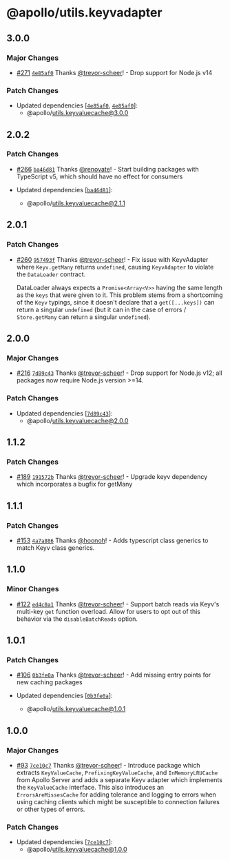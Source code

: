 # @apollo/utils.keyvadapter

## 3.0.0

### Major Changes

- [#271](https://github.com/apollographql/apollo-utils/pull/271) [`4e85af0`](https://github.com/apollographql/apollo-utils/commit/4e85af042dda5d0c97048ef14861417d1d2488bd) Thanks [@trevor-scheer](https://github.com/trevor-scheer)! - Drop support for Node.js v14

### Patch Changes

- Updated dependencies [[`4e85af0`](https://github.com/apollographql/apollo-utils/commit/4e85af042dda5d0c97048ef14861417d1d2488bd), [`4e85af0`](https://github.com/apollographql/apollo-utils/commit/4e85af042dda5d0c97048ef14861417d1d2488bd)]:
  - @apollo/utils.keyvaluecache@3.0.0

## 2.0.2

### Patch Changes

- [#266](https://github.com/apollographql/apollo-utils/pull/266) [`ba46d81`](https://github.com/apollographql/apollo-utils/commit/ba46d817a97a6bad9b0ec6ff0720f01edc806091) Thanks [@renovate](https://github.com/apps/renovate)! - Start building packages with TypeScript v5, which should have no effect for consumers

- Updated dependencies [[`ba46d81`](https://github.com/apollographql/apollo-utils/commit/ba46d817a97a6bad9b0ec6ff0720f01edc806091)]:
  - @apollo/utils.keyvaluecache@2.1.1

## 2.0.1

### Patch Changes

- [#260](https://github.com/apollographql/apollo-utils/pull/260) [`957493f`](https://github.com/apollographql/apollo-utils/commit/957493f6fc128306125c9dbc2726aecc63461418) Thanks [@trevor-scheer](https://github.com/trevor-scheer)! - Fix issue with KeyvAdapter where `Keyv.getMany` returns `undefined`,
  causing `KeyvAdapter` to violate the `DataLoader` contract.

  DataLoader always expects a `Promise<Array<V>>` having the same length
  as the `keys` that were given to it. This problem stems from a
  shortcoming of the `Keyv` typings, since it doesn't declare that a
  `get([...keys])` can return a singular `undefined` (but it can in
  the case of errors / `Store.getMany` can return a singular `undefined`).

## 2.0.0

### Major Changes

- [#216](https://github.com/apollographql/apollo-utils/pull/216) [`7d89c43`](https://github.com/apollographql/apollo-utils/commit/7d89c433039cd597998e99124f04866ac2a2c3d5) Thanks [@trevor-scheer](https://github.com/trevor-scheer)! - Drop support for Node.js v12; all packages now require Node.js version >=14.

### Patch Changes

- Updated dependencies [[`7d89c43`](https://github.com/apollographql/apollo-utils/commit/7d89c433039cd597998e99124f04866ac2a2c3d5)]:
  - @apollo/utils.keyvaluecache@2.0.0

## 1.1.2

### Patch Changes

- [#189](https://github.com/apollographql/apollo-utils/pull/189) [`191572b`](https://github.com/apollographql/apollo-utils/commit/191572b2bf59e9942f874ce52e8a11d80bc08c98) Thanks [@trevor-scheer](https://github.com/trevor-scheer)! - Upgrade keyv dependency which incorporates a bugfix for getMany

## 1.1.1

### Patch Changes

- [#153](https://github.com/apollographql/apollo-utils/pull/153) [`4a7a886`](https://github.com/apollographql/apollo-utils/commit/4a7a8864a8c83bac1787fb59a1be45fcbf334c84) Thanks [@hoonoh](https://github.com/hoonoh)! - Adds typescript class generics to match Keyv class generics.

## 1.1.0

### Minor Changes

- [#122](https://github.com/apollographql/apollo-utils/pull/122) [`ed4c0a1`](https://github.com/apollographql/apollo-utils/commit/ed4c0a11cb3146e624109261d0b6b7260da132c8) Thanks [@trevor-scheer](https://github.com/trevor-scheer)! - Support batch reads via Keyv's multi-key `get` function overload. Allow for users to opt out of this behavior via the `disableBatchReads` option.

## 1.0.1

### Patch Changes

- [#106](https://github.com/apollographql/apollo-utils/pull/106) [`0b3fe0a`](https://github.com/apollographql/apollo-utils/commit/0b3fe0ac4d11bb5a2ac42f7c099b200a296756f1) Thanks [@trevor-scheer](https://github.com/trevor-scheer)! - Add missing entry points for new caching packages

- Updated dependencies [[`0b3fe0a`](https://github.com/apollographql/apollo-utils/commit/0b3fe0ac4d11bb5a2ac42f7c099b200a296756f1)]:
  - @apollo/utils.keyvaluecache@1.0.1

## 1.0.0

### Major Changes

- [#93](https://github.com/apollographql/apollo-utils/pull/93) [`7ce10c7`](https://github.com/apollographql/apollo-utils/commit/7ce10c7bdf8dce0f7ee59e37ae9c973139b6de13) Thanks [@trevor-scheer](https://github.com/trevor-scheer)! - Introduce package which extracts `KeyValueCache`, `PrefixingKeyValueCache`, and `InMemoryLRUCache` from Apollo Server and adds a separate Keyv adapter which implements the `KeyValueCache` interface. This also introduces an `ErrorsAreMissesCache` for adding tolerance and logging to errors when using caching clients which might be susceptible to connection failures or other types of errors.

### Patch Changes

- Updated dependencies [[`7ce10c7`](https://github.com/apollographql/apollo-utils/commit/7ce10c7bdf8dce0f7ee59e37ae9c973139b6de13)]:
  - @apollo/utils.keyvaluecache@1.0.0
